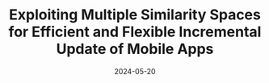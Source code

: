 ---
title: "Exploiting Multiple Similarity Spaces for Efficient and Flexible Incremental Update of Mobile Apps"
collection: publications
publication_type: ‘conference’
date: 2024-05-20
venue: 'IEEE INFOCOM'
authors: ["Lewei Jin", "Wei Dong", "Bowen Jiang", "Tong Sun", "Yi Gao"]
corresponding_authors: ["Wei Dong", "Yi Gao"]
location: 'Vancouver, Canada'
paperurl: 'https://www.emnets.cn/zh/publication/infocom-24-mdiffpatch/mdiffpatch.pdf'
---
